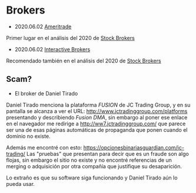 # Brokers

- 2020.06.02 [Ameritrade](https://www.tdameritrade.com/)

Primer lugar en el análisis del 2020 de [Stock Brokers](stockbrokers.com)

- 2020.06.02 [Interactive Brokers](https://www.interactivebrokers.com/)

Recomendado también en el análisis del 2020 de [Stock Brokers](stockbrokers.com)


## Scam?

- El broker de Daniel Tirado

Daniel Tirado menciona la plataforma _FUSION_ de JC Trading Group, y en su
pantalla se alcanza a ver el URL: http://www.jctradinggroup.com/platforms
presentando y describiendo _Fusion DMA_, sin embargo al poner ese enlace en el
navegador me redirige a http://ww7.jctradinggroup.com/ que parece ser una de
esas páginas automáticas de propaganda que ponen cuando el dominio no existe.

Además me encontré con esto: https://opcionesbinariasguardian.com/jc-trading/
Las "pruebas" que presentan para decir que es un fraude son algo flojas, sin
embargo el sitio no existe y no encontré referencias de un merging o adquisición
por otra compañía que justifique su desaparición.

Lo extraño es que su software siga funcionando y Daniel Tirado aún lo pueda
usar.
